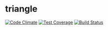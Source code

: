 # triangle

[![Code Climate](https://codeclimate.com/github/twingo-b/triangle/badges/gpa.svg)](https://codeclimate.com/github/twingo-b/triangle) [![Test Coverage](https://codeclimate.com/github/twingo-b/triangle/badges/coverage.svg)](https://codeclimate.com/github/twingo-b/triangle/coverage) [![Build Status](https://travis-ci.org/twingo-b/triangle.svg?branch=master)](https://travis-ci.org/twingo-b/triangle)
